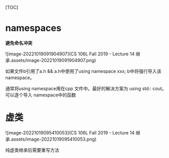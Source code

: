 [TOC]

# namespaces

 **避免命名冲突**

![image-20221019091904907](CS 106L Fall 2019 - Lecture 14 继承.assets/image-20221019091904907.png)

 如果文件b引用了a.h && a.h中使用了using namespace xxx; b中将强行导入该namespace。

通常将using namespace用在cpp 文件中。最好的解决方案为 using std:: cout。可以逐个导入 namespace中的函数

# 虚类

![image-20221019095410053](CS 106L Fall 2019 - Lecture 14 继承.assets/image-20221019095410053.png)

纯虚类继承后需要重写方法

 